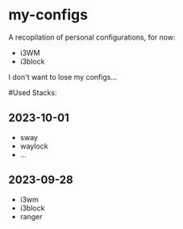 # my-configs

A recopilation of personal configurations, for now:

- i3WM
- i3block

I don't want to lose my configs... 



#Used Stacks:

## 2023-10-01
- sway
- waylock
- ... 

## 2023-09-28
- i3wm
- i3block
- ranger
